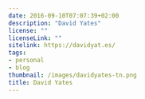 ```yaml
---
date: 2016-09-10T07:07:39+02:00
description: "David Yates"
license: ""
licenseLink: ""
sitelink: https://davidyat.es/
tags:
- personal
- blog
thumbnail: /images/davidyates-tn.png
title: David Yates
---
```


